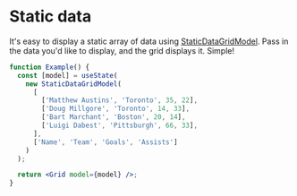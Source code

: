 # Static data

It's easy to display a static array of data using [StaticDataGridModel](https://github.com/deephaven/web-client-ui/blob/main/packages/grid/src/StaticDataGridModel.ts). Pass in the data you'd like to display, and the grid displays it. Simple!

```jsx live
function Example() {
  const [model] = useState(
    new StaticDataGridModel(
      [
        ['Matthew Austins', 'Toronto', 35, 22],
        ['Doug Millgore', 'Toronto', 14, 33],
        ['Bart Marchant', 'Boston', 20, 14],
        ['Luigi Dabest', 'Pittsburgh', 66, 33],
      ],
      ['Name', 'Team', 'Goals', 'Assists']
    )
  );

  return <Grid model={model} />;
}
```
